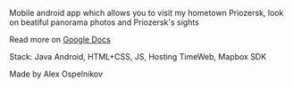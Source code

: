 Mobile android app which allows you to visit my hometown Priozersk, look on beatiful panorama photos and Priozersk's sights

Read more on [Google Docs](https://docs.google.com/document/d/1uBExQ5m6gg2SacnrzVtPdyAmVfXT_8XJcPPQOH3xeNM/edit)

Stack: Java Android, HTML+CSS, JS, Hosting TimeWeb, Mapbox SDK

Made by Alex Ospelnikov
